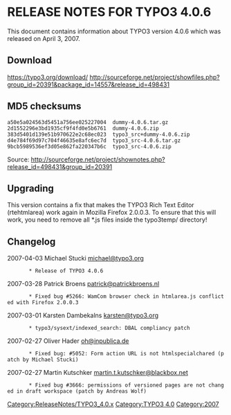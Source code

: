 RELEASE NOTES FOR TYPO3 4.0.6
=============================

This document contains information about TYPO3 version 4.0.6 which was
released on April 3, 2007.

Download
--------

<https://typo3.org/download/>
<http://sourceforge.net/project/showfiles.php?group_id=20391&package_id=14557&release_id=498431>

MD5 checksums
-------------

    a50e5a024563d5451a756ee025227004  dummy-4.0.6.tar.gz
    2d1552296e3bd1935cf9f4fd0e5b6761  dummy-4.0.6.zip
    383d5401d139e51b970622e2c68ec023  typo3_src+dummy-4.0.6.zip
    d4e784f69d97c704f46635e8afc6ec7d  typo3_src-4.0.6.tar.gz
    9bcb5989536ef3d05e862fa220347b6c  typo3_src-4.0.6.zip

Source:
<http://sourceforge.net/project/shownotes.php?release_id=498431&group_id=20391>

Upgrading
---------

This version contains a fix that makes the TYPO3 Rich Text Editor
(rtehtmlarea) work again in Mozilla Firefox 2.0.0.3. To ensure that this
will work, you need to remove all \*.js files inside the typo3temp/
directory!

Changelog
---------

<changelog>2007-04-03 Michael Stucki michael@typo3.org

`       * Release of TYPO3 4.0.6`

2007-03-28 Patrick Broens patrick@patrickbroens.nl

`       * Fixed bug #5266: WamCom browser check in htmlarea.js conflicted with Firefox 2.0.0.3`

2007-03-01 Karsten Dambekalns karsten@typo3.org

`       * typo3/sysext/indexed_search: DBAL compliancy patch`

2007-02-27 Oliver Hader oh@inpublica.de

`       * Fixed bug: #5052: Form action URL is not htmlspecialchared (patch by Michael Stucki)`

2007-02-27 Martin Kutschker martin.t.kutschker@blackbox.net

`       * Fixed bug #3666: permissions of versioned pages are not changed in draft workspace (patch by Andreas Wolf)`

</changelog>

<Category:ReleaseNotes/TYPO3_4.0.x> [Category:TYPO3
4.0](Category:TYPO3_4.0 "wikilink") <Category:2007>
